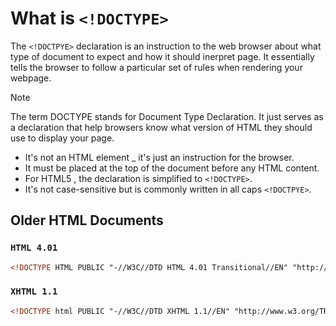 # What is `<!DOCTYPE>`
The `<!DOCTPYE>` declaration is an instruction to the web browser about what type of document to expect and how it should inerpret page. It essentially tells the browser to follow a particular set of rules when rendering your webpage.

> [!NOTE]
> The term DOCTYPE stands for Document Type Declaration. It just serves as a declaration that help browsers know what version of HTML they should use to display your page.

- It's not an HTML element _ it's just an instruction for the browser.
- It must be placed at the top of the document before any HTML content. 
- For HTML5 , the declaration is simplified to `<!DOCTYPE>`.
- It's not case-sensitive but is commonly written in all caps `<!DOCTPYE>`.

## Older HTML Documents
### `HTML 4.01`
```html
<!DOCTYPE HTML PUBLIC "-//W3C//DTD HTML 4.01 Transitional//EN" "http://www.w3.org/TR/html4/loose.dtd">
```

### `XHTML 1.1`
```html
<!DOCTYPE html PUBLIC "-//W3C//DTD XHTML 1.1//EN" "http://www.w3.org/TR/xhtml11/DTD/xhtml11.dtd">
```